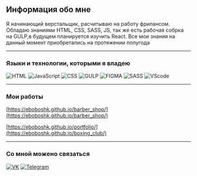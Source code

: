 ## Информация обо мне

Я начинающий верстальщик, расчитываю на работу фрилансом.
Обладаю знаниями HTML, CSS, SASS, JS, так же есть рабочая собрка
на GULP,в будущем планируется изучить React. Все мои знания
на данный момент приобретались на протяжении полугода
___

### Языки и технологии, которыми я владею

![HTML](https://img.shields.io/badge/-HTML-090909?style=for-the-badge&logo=html5&logoColor=#E34F26) ![JavaScript](https://img.shields.io/badge/-JavaScript-090909?style=for-the-badge&logo=JavaScript&logoColor=E9D54D) ![CSS](https://img.shields.io/badge/-CSS-090909?style=for-the-badge&logo=css3&logoColor=#1572B6) ![GULP](https://img.shields.io/badge/-JULP-090909?style=for-the-badge&logo=gulp&logoColor=#CF4647) ![FIGMA](https://img.shields.io/badge/-FIGMA-090909?style=for-the-badge&logo=figma&logoColor=#F24E1E) ![SASS](https://img.shields.io/badge/-SASS-090909?style=for-the-badge&logo=sass&logoColor=#CC6699) ![VScode](https://img.shields.io/badge/-VS_code-090909?style=for-the-badge&logo=visualstudiocode&logoColor=#007ACC) 
___
### Мои работы 
[https://eboboshk.github.io/barber_shop/](https://eboboshk.github.io/barber_shop/)

[https://eboboshk.github.io/portfolio/](https://eboboshk.github.io/boxing_club/)
___

### Со мной можено связаться 

[![VK](https://img.shields.io/badge/-VK-090909?style=for-the-badge&logo=vk&logoColor=#0077FF)](https://vk.com/pohuistegor) [![Telegram](https://img.shields.io/badge/-Telegram-090909?style=for-the-badge&logo=telegram&logoColor=#26A5E4)](https://t.me/BeatDown_Hardcore)
